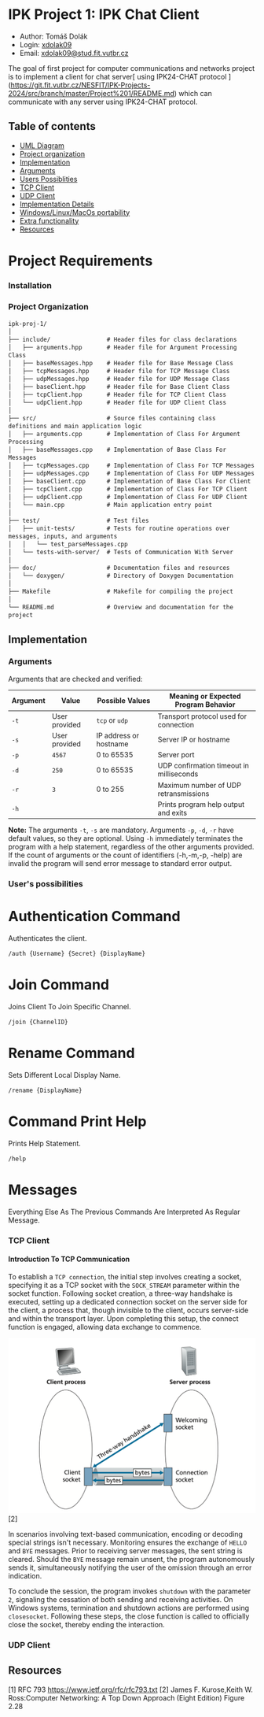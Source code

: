 # IPK Project 1: IPK Chat Client
- Author: Tomáš Dolák 
- Login: [xdolak09](https://www.vut.cz/lide/tomas-dolak-247220)
- Email: <xdolak09@stud.fit.vutbr.cz>

The goal of first project for computer communications and networks project is to implement a client for chat server[ using IPK24-CHAT protocol ] (https://git.fit.vutbr.cz/NESFIT/IPK-Projects-2024/src/branch/master/Project%201/README.md) which can communicate with any server using  IPK24-CHAT protocol.

## Table of contents
-   [UML Diagram](#UML-diagram)
-   [Project organization](#Project-organization)
- [Implementation](#Implementation)
-   [Arguments](#Arguments)
-   [Users Possiblities](#Users-possibilities)
-   [TCP Client](#TCP-Client)
-   [UDP Client](#Udp-Client)
-  [Implementation Details](#Implementation-details)
-   [Windows/Linux/MacOs portability ](#Windows-and-Linux-portability)
-   [Extra functionality ](#Extra-functionality )
-   [Resources](#Resources)

# Project Requirements 

### Installation


### Project Organization 
```
ipk-proj-1/
│
├── include/                # Header files for class declarations
│   ├── arguments.hpp       # Header file for Argument Processing Class
│   ├── baseMessages.hpp    # Header file for Base Message Class
│   ├── tcpMessages.hpp     # Header file for TCP Message Class
│   ├── udpMessages.hpp     # Header file for UDP Message Class
│   ├── baseClient.hpp      # Header file for Base Client Class
│   ├── tcpClient.hpp       # Header file for TCP Client Class
│   └── udpClient.hpp       # Header file for UDP Client Class
│
├── src/                    # Source files containing class definitions and main application logic
│   ├── arguments.cpp       # Implementation of Class For Argument Processing
│   ├── baseMessages.cpp    # Implementation of Base Class For Messages
│   ├── tcpMessages.cpp     # Implementation of Class For TCP Messages
│   ├── udpMessages.cpp     # Implementation of Class For UDP Messages
│   ├── baseClient.cpp      # Implementation of Base Class For Client
│   ├── tcpClient.cpp       # Implementation of Class For TCP Client
│   ├── udpClient.cpp       # Implementation of Class For UDP Client
│   └── main.cpp            # Main application entry point
│
├── test/                   # Test files
│   ├── unit-tests/         # Tests for routine operations over messages, inputs, and arguments
│   │   └── test_parseMessages.cpp
│   └── tests-with-server/  # Tests of Communication With Server
│
├── doc/                    # Documentation files and resources
│   └── doxygen/            # Directory of Doxygen Documentation
│
├── Makefile                # Makefile for compiling the project
│
└── README.md               # Overview and documentation for the project
```

## Implementation 

### Arguments

Arguments that are checked and verified:

| Argument | Value           | Possible Values            | Meaning or Expected Program Behavior                        |
|----------|-----------------|----------------------------|-------------------------------------------------------------|
| `-t`     | User provided   | `tcp` or `udp`             | Transport protocol used for connection                      |
| `-s`     | User provided   | IP address or hostname     | Server IP or hostname                                       |
| `-p`     | `4567`          | 0 to 65535                 | Server port                                                 |
| `-d`     | `250`           | 0 to 65535                 | UDP confirmation timeout in milliseconds                    |
| `-r`     | `3`             | 0 to 255                   | Maximum number of UDP retransmissions                       |
| `-h`     |                 |                            | Prints program help output and exits                        |

**Note:** The arguments `-t`, `-s` are mandatory. Arguments `-p`, `-d`, `-r` have default values, so they are optional. Using `-h` immediately terminates the program with a help statement, regardless of the other arguments provided. If the count of arguments or the count of identifiers (-h,-m,-p, -help) are invalid the program will send error message to standard error output.

### User's possibilities 

# Authentication Command 
Authenticates the client. 
```
/auth {Username} {Secret} {DisplayName}
```

# Join Command
Joins Client To Join Specific Channel.
```
/join {ChannelID}
```

# Rename Command 
Sets Different Local Display Name. 
```
/rename {DisplayName}
```

# Command Print Help
Prints Help Statement.
```
/help
```
# Messages
Everything Else As The Previous Commands Are Interpreted As Regular Message.

### TCP Client

#### Introduction To TCP Communication
To establish a `TCP connection`, the initial step involves creating a socket, specifying it as a TCP socket with the `SOCK_STREAM` parameter within the socket function. Following socket creation, a three-way handshake is executed, setting up a dedicated connection socket on the server side for the client, a process that, though invisible to the client, occurs server-side and within the transport layer. Upon completing this setup, the connect function is engaged, allowing data exchange to commence.

![Ilustration of TCP Communication](doc/pics/tcp_communication.png)[2]

In scenarios involving text-based communication, encoding or decoding special strings isn't necessary. Monitoring ensures the exchange of `HELLO` and `BYE` messages. Prior to receiving server messages, the sent string is cleared. Should the `BYE` message remain unsent, the program autonomously sends it, simultaneously notifying the user of the omission through an error indication.

To conclude the session, the program invokes `shutdown` with the parameter `2`, signaling the cessation of both sending and receiving activities. On Windows systems, termination and shutdown actions are performed using `closesocket`. Following these steps, the close function is called to officially close the socket, thereby ending the interaction.


### UDP Client


## Resources 
[1] RFC 793 https://www.ietf.org/rfc/rfc793.txt
[2] James F. Kurose,Keith W. Ross:Computer Networking: A Top Down Approach (Eight Edition) Figure 2.28 